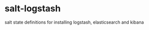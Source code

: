 salt-logstash
=============

salt state definitions for installing logstash, elasticsearch and kibana